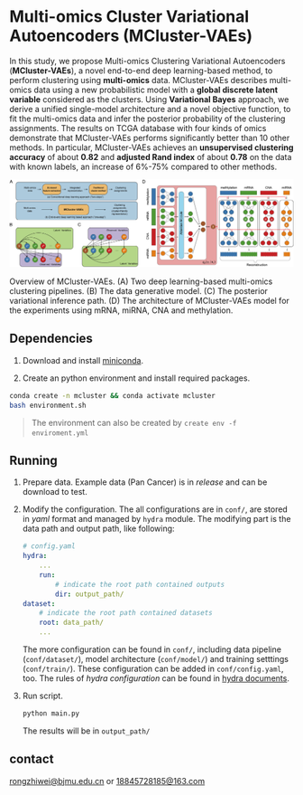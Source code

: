 # Multi-omics Cluster Variational Autoencoders (MCluster-VAEs)

In this study, we propose Multi-omics Clustering Variational Autoencoders (**MCluster-VAEs**), a novel end-to-end deep learning-based method, to perform clustering using **multi-omics** data. MCluster-VAEs describes multi-omics data using a new probabilistic model with a **global discrete latent variable** considered as the clusters. Using **Variational Bayes** approach, we derive a unified single-model architecture and a novel objective function, to fit the multi-omics data and infer the posterior probability of the clustering assignments. The results on TCGA database with four kinds of omics demonstrate that MCluster-VAEs performs significantly better than 10 other methods. In particular, MCluster-VAEs achieves an **unsupervised clustering accuracy** of about **0.82** and **adjusted Rand index** of about **0.78** on the data with known labels, an increase of 6%-75% compared to other methods.

![](./imgs/figure1.png)

Overview of MCluster-VAEs. (A) Two deep learning-based multi-omics clustering pipelines. (B) The data generative model. (C) The posterior variational inference path. (D) The architecture of MCluster-VAEs model for the experiments using mRNA, miRNA, CNA and methylation.

## Dependencies

1. Download and install [miniconda](https://docs.conda.io/projects/conda/en/latest/user-guide/install/download.html).

2. Create an python environment and install required packages.

```bash
conda create -n mcluster && conda activate mcluster
bash environment.sh
```
> The environment can also be created by `create env -f enviroment.yml`

## Running

1. Prepare data. Example data (Pan Cancer) is in *release* and can be download to test.

2. Modify the configuration. The all configurations are in `conf/`, are stored in *yaml* format and managed by `hydra` module. The modifying part is the data path and output path, like following:

    ```yaml
    # config.yaml
    hydra:
        ...
        run:
            # indicate the root path contained outputs
            dir: output_path/
    dataset:
        # indicate the root path contained datasets
        root: data_path/
        ...
    ```

    The more configuration can be found in `conf/`, including data pipeline (`conf/dataset/`), model architecture (`conf/model/`) and training setttings (`conf/train/`). These configuration can be added in `conf/config.yaml`, too. The rules of *hydra configuration* can be found in [hydra documents](https://hydra.cc/).


3. Run script.

    ```bash
    python main.py
    ```

    The results will be in `output_path/`


## contact

rongzhiwei@bjmu.edu.cn or 18845728185@163.com
